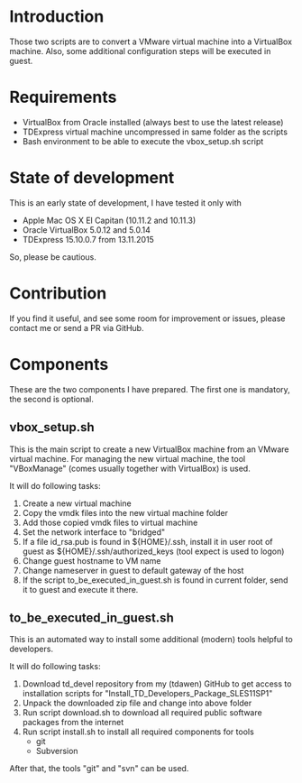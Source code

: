 Introduction
============
Those two scripts are to convert a VMware virtual machine into a VirtualBox
machine.
Also, some additional configuration steps will be executed in guest.

# Requirements
- VirtualBox from Oracle installed (always best to use the latest release)
- TDExpress virtual machine uncompressed in same folder as the scripts
- Bash environment to be able to execute the vbox_setup.sh script

# State of development
This is an early state of development, I have tested it only with
- Apple Mac OS X El Capitan (10.11.2 and 10.11.3)
- Oracle VirtualBox 5.0.12 and 5.0.14
- TDExpress 15.10.0.7 from 13.11.2015

So, please be cautious.

# Contribution
If you find it useful, and see some room for improvement or issues, please
contact me or send a PR via GitHub.

# Components
These are the two components I have prepared. The first one is mandatory, the
second is optional.

## vbox_setup.sh
This is the main script to create a new VirtualBox machine from an VMware
virtual machine. For managing the new virtual machine, the tool "VBoxManage"
(comes usually together with VirtualBox) is used.

It will do following tasks:
1. Create a new virtual machine
2. Copy the vmdk files into the new virtual machine folder
3. Add those copied vmdk files to virtual machine
4. Set the network interface to "bridged"
5. If a file id_rsa.pub is found in ${HOME}/.ssh, install it in user root of
   guest as ${HOME}/.ssh/authorized_keys (tool expect is used to logon)
6. Change guest hostname to VM name
7. Change nameserver in guest to default gateway of the host
8. If the script to_be_executed_in_guest.sh is found in current folder, send it
   to guest and execute it there.

## to_be_executed_in_guest.sh
This is an automated way to install some additional (modern) tools helpful to
developers.

It will do following tasks:
1. Download td_devel repository from my (tdawen) GitHub to get access to
   installation scripts for "Install_TD_Developers_Package_SLES11SP1"
2. Unpack the downloaded zip file and change into above folder
3. Run script download.sh to download all required public software packages
   from the internet
4. Run script install.sh to install all required components for tools
   - git
   - Subversion

After that, the tools "git" and "svn" can be used.
